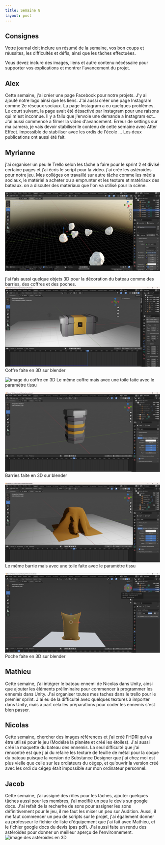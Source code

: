 ```yaml
---
title: Semaine 8
layout: post
---
```


## Consignes

Votre journal doit inclure un résumé de la semaine, vos bon coups et réussites, les difficultés et défis, ainsi que les tâches effectuées.

Vous devez inclure des images, liens et autre contenu nécéssaire pour supporter vos explications et montrer l'avancement du projet.

## Alex
Cette semaine, j'ai créer une page Facebook pour notre projets. J'y ai ajouté notre logo ainsi que les liens. J'ai aussi créer une page Instagram comme 2e réseaux sociaux. La page Instagram a eu quelques problèmes. Le court suivant, la page avait été désactivé par Instagram pour une raisons qui m'est inconnue. Il y a fallu que j'envoie une demande a Instagram ect... J'ai aussi commencé a filmer la video d'avancement. Erreur de settings sur ma camera, je vais devoir stabiliser le contenu de cette semaine avec After Effect. Impossible de stabiliser avec les ordis de l'école ... Les deux publications ont aussi été fait.

## Myrianne
j'ai organiser un peu le Trello selon les tâche a faire pour le sprint 2 et divisé certaine pages et j'ai écris le script pour la vidéo.
j'ai crée les astéroïdes pour notre jeu. Mes collèges on travaillé sur autre tâche comme les média sociaux, le matériel a acheter ou a emprunter et les texture et matériaux des bateaux. on a discuter des matériaux que l'on va utilisé pour la scène.

![image des astéroïdes en 3D](../medias/asteroide.jpg)

j'ai fais aussi quelque objets 3D pour la décoration du bateau comme des barries, des coffres et des poches.
![image du coffre en 3D](../medias/coffre.png)
Coffre faite en 3D sur blender

![image du coffre en 3D](../medias/coffre_couverture.png)
Le même coffre mais avec une toile faite avec le paramètre tissu

![image du barrie en 3D](../medias/barrie.png)
Barries faite en 3D sur blender

![image du barrie avec couverture en 3D](../medias/barrie_couverture.png)
Le même barrie mais avec une toile faite avec le paramètre tissu

![image du poche en 3D](../medias/poche.png)
Poche faite en 3D sur blender


## Mathieu
Cette semaine, j'ai intégrer le bateau ennemi de Nicolas dans Unity, ainsi que ajouter les éléments préliminaire pour commencer à programmer les ennemis dans Unity. J'ai organiser toutes mes taches dans le trello pour le premier sprint. J'ai eu de la difficulté avec quelques textures à importer dans Unity, mais à part cela les préparations pour coder les ennemis s'est bien passer.

## Nicolas
Cette semaine, chercher des images références et j'ai créé l'HDRI qui va être utilisé pour le jeu (Modélsé la planète et créé les étoiles). J'ai aussi créé la maquette du bateau des ennemis. La seul difficulté que j'ai rencontré est que j'ai du refaire les texture de feuille de métal pour la coque du bateau puisque la version de Substance Designer que j'ai chez moi est plus vielle que celle sur les ordiateurs du cégep, et qu'ouvrir la version créé avec les ordi du cégep était impossible sur mon ordinateur personnel. 

## Jacob 
Cette semaine, j'ai assigné des rôles pour les tâches, ajouter quelques tâches aussi pour les membres, j'ai modifié un peu le devis sur google docs. J'ai refait de la recherhe de sons pour assigner les sons définitivement pour le jeu, il me faut les mixer un peu sur Audition. Aussi, il me faut commencer un peu de scripts sur le projet, j'ai également donner au professeur le fichier de liste d'équipement que j'ai fait avec Mathieu, et le fichier google docs du devis (pas pdf). J'ai aussi faite un rendu des astéroïdes pour donner un meilleur aperçu de l'environnement.
![image des astéroïdes en 3D](../medias/astéroides.png)
